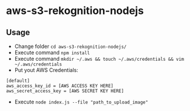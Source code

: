 # aws-s3-rekognition-nodejs

## Usage
* Change folder `cd aws-s3-rekognition-nodejs/`
* Execute command `npm install`
* Execute command `mkdir ~/.aws && touch ~/.aws/credentials && vim ~/.aws/credentials`
* Put yout AWS Credentials:
```properties
[default]
aws_access_key_id = [AWS ACCESS KEY HERE]
aws_secret_access_key = [AWS SECRET KEY HERE]
```
* Execute `node index.js --file "path_to_upload_image"`
